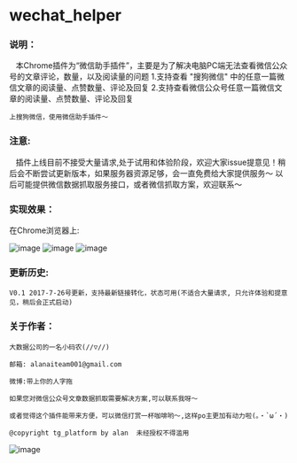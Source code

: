 # wechat_helper

### 说明：

    本Chrome插件为“微信助手插件”，主要是为了解决电脑PC端无法查看微信公众号的文章评论，数量，以及阅读量的问题
    1.支持查看 "搜狗微信" 中的任意一篇微信文章的阅读量、点赞数量、评论及回复
    2.支持查看微信公众号任意一篇微信文章的阅读量、点赞数量、评论及回复

    上搜狗微信，使用微信助手插件～

### 注意:

    插件上线目前不接受大量请求,处于试用和体验阶段，欢迎大家issue提意见！稍后会不断尝试更新版本，如果服务器资源足够，会一直免费给大家提供服务～
    以后可能提供微信数据抓取服务接口，或者微信抓取方案，欢迎联系～

### 实现效果：

在Chrome浏览器上:

![image](https://github.com/Zhouchuanwen/wechat_helper/blob/master/img/test3.png)
![image](https://github.com/Zhouchuanwen/wechat_helper/blob/master/img/test1.png)
![image](https://github.com/Zhouchuanwen/wechat_helper/blob/master/img/test2.png)


### 更新历史:

    V0.1 2017-7-26号更新，支持最新链接转化，状态可用(不适合大量请求, 只允许体验和提意见，稍后会正式启动)


### 关于作者：

    大数据公司的一名小码农(//▽//)

    邮箱: alanaiteam001@gmail.com

    微博:带上你的人字拖

    如果您对微信公众号文章数据抓取需要解决方案,可以联系我呀～

    或者觉得这个插件能带来方便，可以微信打赏一杯咖啡哟～,这样po主更加有动力啦(。・`ω´・)

    @copyright tg_platform by alan  未经授权不得滥用


![image](https://github.com/Zhouchuanwen/wechat_helper/blob/master/img/weixinzhifu.png)
